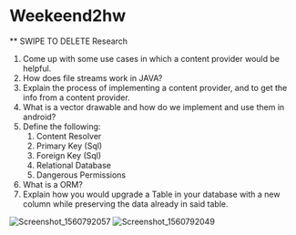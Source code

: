 # Weekeend2hw
** SWIPE TO DELETE 
Research
1. Come up with some use cases in which a content provider would be helpful.
2. How does file streams work in JAVA?
3. Explain the process of implementing a content provider, and to get the info from a content provider.
4. What is a vector drawable and how do we implement and use them in android?
5. Define the following:
    1. Content Resolver
    2. Primary Key (Sql)
    3. Foreign Key (Sql)
    4. Relational Database
    5. Dangerous Permissions
6. What is a ORM?
7. Explain how you would upgrade a Table in your database with a new column while preserving the data already in said table.

![Screenshot_1560792057](https://user-images.githubusercontent.com/51377425/59623847-492b1380-9103-11e9-80b0-c54a7841a030.png)
![Screenshot_1560792049](https://user-images.githubusercontent.com/51377425/59623849-4c260400-9103-11e9-82dc-3f2b43db6f51.png)
